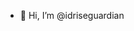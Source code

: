 - 👋 Hi, I’m @idriseguardian


<!---
idriseguardian/idriseguardian is a ✨ special ✨ repository because its `README.md` (this file) appears on your GitHub profile.
You can click the Preview link to take a look at your changes.
--->
